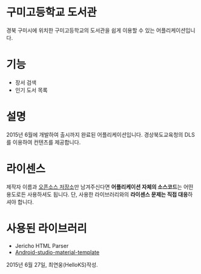 구미고등학교 도서관
==========
경북 구미시에 위치한 구미고등학교의 도서관을 쉽게 이용할 수 있는 어플리케이션입니다.

기능
==========
- 장서 검색
- 인기 도서 목록

설명
==========
2015년 6월에 개발하여 출시까지 완료된 어플리케이션입니다.
경상북도교육청의 DLS를 이용하여 컨텐츠를 제공합니다.

라이센스
==========
제작자 이름과 [오픈소스 저장소](https://github.com/HelloKS/kumigo-dls-app)만 남겨주신다면 **어플리케이션 자체의 소스코드**는 어떤 용도로든 사용하셔도 됩니다.
단, 사용한 라이브러리와의 **라이센스 문제는 직접 대응**하셔야 합니다.

사용된 라이브러리
==========
- Jericho HTML Parser
- [Android-studio-material-template](https://github.com/kanytu/Android-studio-material-template)

2015년 6월 27일, 최연웅(HelloKS)작성.